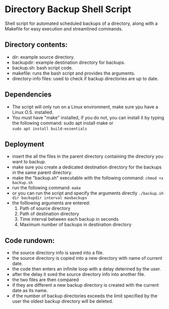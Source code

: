 # Directory Backup Shell Script
 Shell script for automated scheduled backups of a directory, along with a Makefile for easy execution and streamlined commands.

## Directory contents:
  - dir: example source directory.
  - backupdir: example destination directory for backups.
  - backup.sh: bash script code.
  - makefile: runs the bash script and provides the arguments.
  - directory-info files: used to check if backup directories are up to date.

## Dependencies
  - The script will only run on a Linux environment, make sure ypu have a Linux O.S. installed.
  - You must have "make" installed, if you do not, you can install it by typing the following command:
        sudo apt install make
    or    
        ```
        sudo apt install build-essentials
        ```

## Deployment
  - insert the all the files in the parent directory containing the directory you want to backup.
  - make sure you create a dedicated destination directory for the backups in the same parent directory.
  - make the "backup.sh" executable with the following command:
        ```
        chmod +x backup.sh
        ```
  - run the following command:
        ```
        make
        ```
  - or you can run the script and specify the arguments directly
        ```
        ./backup.sh dir backupdir interval maxbackups
        ```
  - the folllowing arguments are entered:
      1. Path of source directory 
      2. Path of destination directory
      3. Time interval between each backup in seconds
      4. Maximum number of backups in destination directory

## Code rundown: 
  - the source directory info is saved into a file.
  - the source directory is copied into a new directory with name of current date.
  - the code then enters an infinite loop with a delay deterined by the user.
  - after the delay it sved the source directory info into another file.
  - the two files are then compared
  - if they are different a new backup directory is created with the current date as its name.
  - if the number of backup directories exceeds the limit specified by the user the oldest backup directory will be deleted.
